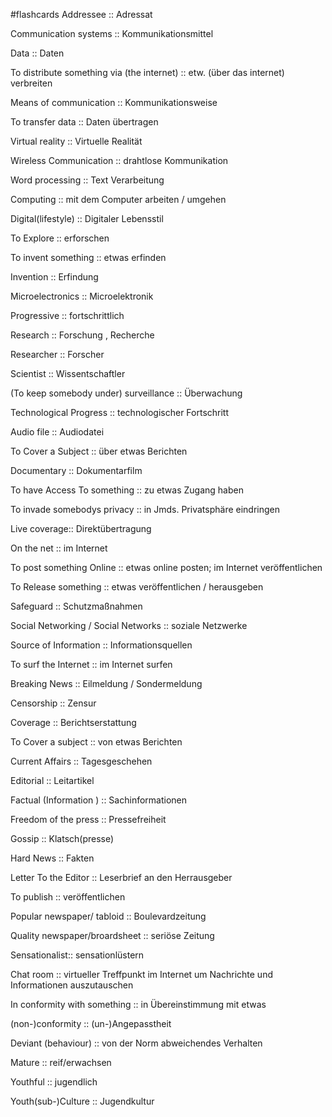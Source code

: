 #flashcards 
Addressee :: Adressat
<!--SR:!2024-09-09,3,250-->
Communication systems :: Kommunikationsmittel
<!--SR:!2024-09-09,3,250-->
Data :: Daten
<!--SR:!2024-09-09,4,270-->
To distribute something via (the internet) :: etw. (über das internet) verbreiten
<!--SR:!2024-09-07,1,210-->
Means of communication :: Kommunikationsweise
<!--SR:!2024-09-09,3,250-->
To transfer data :: Daten übertragen
<!--SR:!2024-09-09,4,270-->
Virtual reality :: Virtuelle Realität
<!--SR:!2024-09-09,4,270-->
Wireless Communication :: drahtlose Kommunikation
<!--SR:!2024-09-09,4,270-->
Word processing :: Text Verarbeitung
<!--SR:!2024-09-09,4,270-->
Computing :: mit dem Computer arbeiten / umgehen
<!--SR:!2024-09-09,4,270-->
Digital(lifestyle) :: Digitaler Lebensstil
<!--SR:!2024-09-09,4,270-->
To Explore :: erforschen
<!--SR:!2024-09-09,4,270-->
To invent something :: etwas erfinden
<!--SR:!2024-09-09,4,270-->
Invention :: Erfindung
<!--SR:!2024-09-09,4,270-->
Microelectronics :: Microelektronik
<!--SR:!2024-09-09,4,270-->
Progressive :: fortschrittlich
<!--SR:!2024-09-09,3,250-->
Research :: Forschung , Recherche
<!--SR:!2024-09-09,4,270-->
Researcher :: Forscher
<!--SR:!2024-09-09,3,250-->
Scientist :: Wissentschaftler
<!--SR:!2024-09-09,4,270-->
(To keep somebody under) surveillance :: Überwachung
<!--SR:!2024-09-09,3,250-->
Technological  Progress :: technologischer Fortschritt
<!--SR:!2024-09-09,4,270-->
Audio file :: Audiodatei
<!--SR:!2024-09-09,4,270-->
To Cover a Subject :: über etwas Berichten
<!--SR:!2024-09-09,4,270-->
Documentary :: Dokumentarfilm
<!--SR:!2024-09-09,4,270-->
To have Access To something :: zu etwas Zugang haben
<!--SR:!2024-09-09,4,270-->
To invade somebodys privacy :: in Jmds. Privatsphäre eindringen
<!--SR:!2024-09-09,4,270-->
Live coverage:: Direktübertragung
<!--SR:!2024-09-09,4,270-->
On the net :: im Internet
<!--SR:!2024-09-09,4,270-->
To post something Online :: etwas online posten; im Internet veröffentlichen
<!--SR:!2024-09-09,4,270-->
To Release something :: etwas veröffentlichen / herausgeben
<!--SR:!2024-09-09,4,270-->
Safeguard :: Schutzmaßnahmen
<!--SR:!2024-09-09,4,270-->
Social Networking / Social Networks :: soziale Netzwerke
<!--SR:!2024-09-09,4,270-->
Source of Information :: Informationsquellen
<!--SR:!2024-09-09,4,270-->
To surf the Internet :: im Internet surfen
<!--SR:!2024-09-09,4,270-->
Breaking News :: Eilmeldung / Sondermeldung
<!--SR:!2024-09-09,4,270-->
Censorship :: Zensur
<!--SR:!2024-09-09,4,270-->
Coverage :: Berichtserstattung
<!--SR:!2024-09-09,4,270-->
To Cover a subject :: von etwas Berichten
<!--SR:!2024-09-09,4,270-->
Current Affairs :: Tagesgeschehen
<!--SR:!2024-09-09,4,270-->
Editorial :: Leitartikel
<!--SR:!2024-09-07,1,210-->
Factual (Information ) :: Sachinformationen
<!--SR:!2024-09-09,4,270-->
Freedom of the press :: Pressefreiheit
<!--SR:!2024-09-09,4,270-->
Gossip :: Klatsch(presse)
<!--SR:!2024-09-09,4,270-->
Hard News :: Fakten
<!--SR:!2024-09-09,4,270-->
Letter To the Editor :: Leserbrief an den Herrausgeber
<!--SR:!2024-09-09,4,270-->
To publish :: veröffentlichen
<!--SR:!2024-09-09,4,270-->
Popular newspaper/ tabloid :: Boulevardzeitung
<!--SR:!2024-09-09,4,270-->
Quality newspaper/broardsheet :: seriöse Zeitung
<!--SR:!2024-09-09,4,270-->
Sensationalist:: sensationlüstern
<!--SR:!2024-09-09,4,270-->
Chat room :: virtueller Treffpunkt im Internet um Nachrichte und Informationen auszutauschen
<!--SR:!2024-09-09,4,270-->
In conformity with something :: in Übereinstimmung mit etwas
<!--SR:!2024-09-09,4,270-->
(non-)conformity :: (un-)Angepasstheit
<!--SR:!2024-09-09,4,270-->
Deviant (behaviour) :: von der Norm abweichendes Verhalten
<!--SR:!2024-09-09,3,250-->
Mature :: reif/erwachsen
<!--SR:!2024-09-09,4,270-->
Youthful :: jugendlich
<!--SR:!2024-09-09,4,270-->
Youth(sub-)Culture :: Jugendkultur
<!--SR:!2024-09-09,4,270-->


